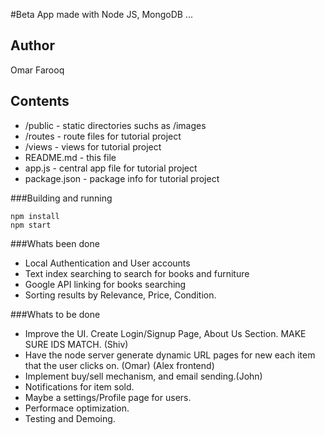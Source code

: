 #Beta App made with Node JS, MongoDB ... 

## Author

Omar Farooq

## Contents

* /public - static directories suchs as /images
* /routes - route files for tutorial project
* /views - views for tutorial project
* README.md - this file
* app.js - central app file for tutorial project
* package.json - package info for tutorial project


###Building and running
````
npm install
npm start

````

###Whats been done
* Local Authentication and User accounts
* Text index searching to search for books and furniture
* Google API linking for books searching
* Sorting results by Relevance, Price, Condition.


###Whats to be done
* Improve the UI. Create Login/Signup Page, About Us Section. MAKE SURE IDS MATCH. (Shiv)
* Have the node server generate dynamic URL pages for new each item that the user clicks on. (Omar) (Alex frontend)
* Implement buy/sell mechanism, and email sending.(John)
* Notifications for item sold. 
* Maybe a settings/Profile page for users.
* Performace optimization.
* Testing and Demoing.

